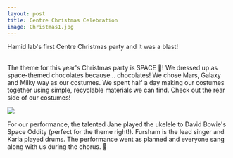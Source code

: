 ```yaml
---
layout: post
title: Centre Christmas Celebration
image: Christmas1.jpg
---
```


Hamid lab's first Centre Christmas party 
and it was a blast! 
<br><br>

The theme for this year's Christmas party is 
SPACE 🌌! We dressed up as space-themed chocolates 
because... chocolates! We chose Mars, Galaxy 
and Milky way as our costumes. We spent half 
a day making our costumes together using simple, 
recyclable materials we can find. Check out
the rear side of our costumes! 

![](Christmas2.jpg) 

For our performance, the talented Jane played
the ukelele to David Bowie's Space Oddity 
(perfect for the theme right!). Fursham is the
lead singer and Karla played drums. The
performance went as planned and everyone sang along 
with us during the chorus. 🎤


<br><br>
